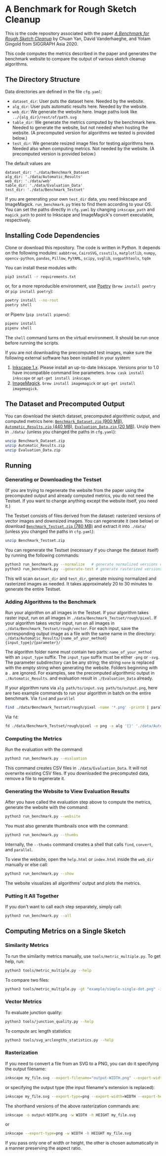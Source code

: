 # A Benchmark for Rough Sketch Cleanup

This is the code repository associated with the paper <a href="https://cragl.cs.gmu.edu/sketchbench/">*A Benchmark for Rough Sketch Cleanup*</a> by Chuan Yan, David Vanderhaeghe, and Yotam Gingold from SIGGRAPH Asia 2020.

This code computes the metrics described in the paper and generates the benchmark website
to compare the output of various sketch cleanup algorithms.

## The Directory Structure

Data directories are defined in the file `cfg.yaml`:

* `dataset_dir`: User puts the dataset here. Needed by the website.
* `alg_dir`: User puts automatic results here. Needed by the website.
* `web_dir`: We generate the website here. Image paths look like `../{alg_dir}/rest/of/path.svg`
* `table_dir`: We generate the metrics computed by the benchmark here. Needed to generate the website, but not needed when hosting the website. (A precomputed version for algorithms we tested is provided below.)
* `test_dir`: We generate resized image files for testing algorithms here. Needed also when computing metrics. Not needed by the website. (A precomputed version is provided below.)

The default values are
```
dataset_dir: './data/Benchmark_Dataset
alg_dir: './data/Automatic_Results'
web_dir: './data/web'
table_dir: './data/Evaluation_Data'
test_dir: './data/Benchmark_Testset'
```

If you are generating your own `test_dir` data, you need Inkscape and ImageMagick.
`run_benchmark.py` tries to find them according to your OS.
You can set the paths directly in `cfg.yaml` by changing `inkscape_path` and `magick_path` to point to Inkscape and ImageMagick's convert executable, respectively.


## Installing Code Dependencies

Clone or download this repository. The code is written in Python. It depends on the following modules: `aabbtree`, `CairoSVG`, `cssutils`, `matplotlib`, `numpy`, `opencv-python`, `pandas`, `Pillow`, `PyYAML`, `scipy`, `svglib`, `svgpathtools`, `tqdm`

You can install these modules with:
```bash
pip3 install -r requirements.txt
```
or, for a more reproducible environment, use [Poetry](https://python-poetry.org/docs/#installation) (`brew install poetry` or `pip install poetry`):
```bash
poetry install --no-root
poetry shell
```
or Pipenv (`pip install pipenv`):
```bash
pipenv install
pipenv shell
```
The `shell` command turns on the virtual environment.
It should be run once before running the scripts.

If you are not downloading the precomputed test images, make sure the following external software has been installed in your system:

1. [Inkscape 1.x](https://inkscape.org/). Please install an up-to-date Inkscape. Versions prior to 1.0 have incompatible command line parameters. `brew cask install inkscape` or `apt-get install inkscape`.
2. [ImageMagick](https://imagemagick.org/script/download.php). `brew install imagemagick` or `apt-get install imagemagick`.


## The Dataset and Precomputed Output

You can download the sketch dataset, precomputed algorithmic output, and computed metrics here: [`Benchmark_Dataset.zip` (900 MB)](https://cragl.cs.gmu.edu/sketchbench/Benchmark_Dataset.zip), [`Automatic_Results.zip` (440 MB)](https://cragl.cs.gmu.edu/sketchbench/Automatic_Results.zip), [`Evaluation_Data.zip` (20 MB)](https://cragl.cs.gmu.edu/sketchbench/Evaluation_Data.zip).
Unzip them in `./data/` (unless you changed the paths in `cfg.yaml`):
```bash
unzip Benchmark_Dataset.zip
unzip Automatic_Results.zip
unzip Evaluation_Data.zip
```


## Running

### Generating or Downloading the Testset

(If you are trying to regenerate the website from the paper using the precomputed output and already computed metrics, you do not need the Testset. If you want to change anything except the website itself, you need it.)

The Testset consists of files derived from the dataset: rasterized versions of vector images and downsized images.
You can regenerate it (see below) or download [`Benchmark_Testset.zip` (780 MB)](https://cragl.cs.gmu.edu/sketchbench/Benchmark_Testset.zip) and extract it into `./data/` (unless you changed the paths in `cfg.yaml`):
```bash
unzip Benchmark_Testset.zip
```

You can regenerate the Testset (necessary if you change the dataset itself) by running the following commands:
```bash
python3 run_benchmark.py --normalize   # generate normalized versions of SVGs
python3 run_benchmark.py --generate-test # generate rasterized versions of Dataset, at different resolutions
```

This will scan `dataset_dir` and `test_dir`, generate missing
normalized and rasterized images as needed.
It takes approximately 20 to 30 minutes to generate the entire Testset.

### Adding Algorithms to the Benchmark

Run your algorithm on all images in the Testset.
If your algorithm takes raster input, run on all images in `./data/Benchmark_Testset/rough/pixel`.
If your algorithm takes vector input, run on all images in `./data/Benchmark_Testset/rough/vector`.
For each input, save the corresponding output image as a file with the same name
in the directory: `./data/Automatic_Results/{name_of_your_method}{input_type}/{parameter}/`

The algorithm folder name must contain two parts:
`name_of_your_method` with an `input_type` suffix.
The `input_type` suffix must be either `-png` or `-svg`.
The parameter subdirectory can be any string;
the string `none` is replaced with the empty string when generating the website.
Folders beginning with a `.` are ignored.
For examples, see the precomputed algorithmic output in `./Automatic_Results`.
and evaluation result in `./Evaluation_Data` already.

If your algorithm runs via `alg path/to/input.svg path/to/output.png`, here are two example commands to run your algorithm in batch on the entire benchmark. Via `find` and `parallel`
```bash
find ./data/Benchmark_Testset/rough/pixel -name '*.png' -print0 | parallel -0 alg '{}' './data/Automatic_Results/MyAlgorithm-png/none/{/.}.svg'
```
Via `fd`:
```bash
fd ./data/Benchmark_Testset/rough/pixel -e png -x alg '{}' './data/Automatic_Results/MyAlgorithm-png/none/{/.}.svg'
```

### Computing the Metrics

Run the evaluation with the command:

```bash
python3 run_benchmark.py --evaluation
```   

This command creates CSV files in `./data/Evaluation_Data`.
It will not overwrite existing CSV files. If you downloaded the precomputed data, remove a file to regenerate it.

### Generating the Website to View Evaluation Results

After you have called the evaluation step above to compute the metrics, generate the website with the command:

```bash
python3 run_benchmark.py --website
```

You must also generate thumbnails once with the command:

```bash
python3 run_benchmark.py --thumbs
```

Internally, the `--thumbs` command creates a shell that calls `find`, `convert`, and `parallel`.

To view the website, open the `help.html` or `index.html` inside the `web_dir` manually or else call:

```bash
python3 run_benchmark.py --show
```

The website visualizes all algorithms' output and plots the metrics.

### Putting It All Together

If you don't want to call each step separately, simply call:

```bash
python3 run_benchmark.py --all
```

## Computing Metrics on a Single Sketch

### Similarity Metrics

To run the similarity metrics manually, use `tools/metric_multiple.py`. To get help, run:

```bash
python3 tools/metric_multiple.py --help
```

To compare two files:

```bash
python3 tools/metric_multiple.py -gt "example/simple-single-dot.png" -i "example/simple-single-dot-horizontal1.png" -d 0 --f-measure --chamfer --hausdorff
```

### Vector Metrics

To evaluate junction quality:

```bash
python3 tools/junction_quality.py --help
```

To compute arc length statistics:

```bash
python3 tools/svg_arclengths_statistics.py --help
```

### Rasterization

If you need to convert a file from an SVG to a PNG, you can do it specifying the output filename:

```bash
inkscape my_file.svg --export-filename="output-WIDTH.png" --export-width=WIDTH --export-height=HEIGHT
```
or specifying the output type (the input filename's extension is replaced):
```bash
inkscape my_file.svg --export-type=png --export-width=WIDTH --export-height=HEIGHT
```

The shorthand versions of the above rasterization commands are:

```bash
inkscape -o output-WIDTH.png -w WIDTH -h HEIGHT my_file.svg
```

or

```bash
inkscape --export-type=png -w WIDTH -h HEIGHT my_file.svg
```

If you pass only one of width or height, the other is chosen automatically in a manner preserving the aspect ratio.
